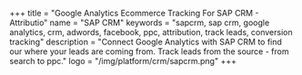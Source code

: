 +++
title = "Google Analytics Ecommerce Tracking For SAP CRM - Attributio"
name = "SAP CRM"
keywords = "sapcrm, sap crm, google analytics, crm, adwords, facebook, ppc, attribution, track leads, conversion tracking"
description = "Connect Google Analytics with SAP CRM to find our where your leads are coming from. Track leads from the source - from search to ppc."
logo = "/img/platform/crm/sapcrm.png"
+++
